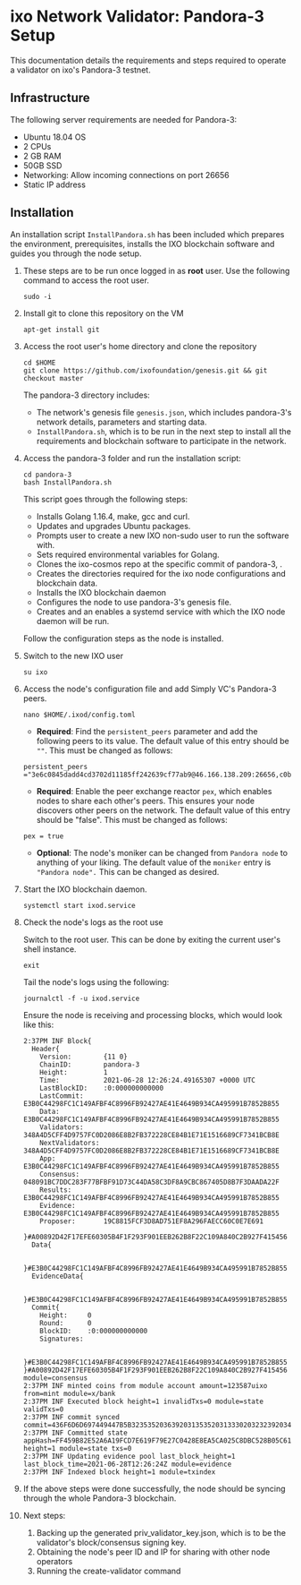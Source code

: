 # ixo Network Validator: Pandora-3 Setup
This documentation details the requirements and steps required to operate a validator on ixo's Pandora-3 testnet.

## Infrastructure

The following server requirements are needed for Pandora-3:
- Ubuntu 18.04 OS 
- 2 CPUs 
- 2 GB RAM 
- 50GB SSD 
- Networking: Allow incoming connections on port 26656 
- Static IP address

## Installation

An installation script `InstallPandora.sh` has been included which prepares the environment, prerequisites, installs the IXO blockchain software and guides you through the node setup.

1. These steps are to be run once logged in as **root** user. Use the following command to access the root user.
    ```
    sudo -i
    ```

2. Install git to clone this repository on the VM
    ```
    apt-get install git
    ```

3. Access the root user's home directory and clone the repository
    ```
    cd $HOME
    git clone https://github.com/ixofoundation/genesis.git && git checkout master
    ```

    The pandora-3 directory includes:
    - The network's genesis file `genesis.json`, which includes pandora-3's network details, parameters and starting data.
    - `InstallPandora.sh`, which is to be run in the next step to install all the requirements and blockchain software to participate in the network.

4. Access the pandora-3 folder and run the installation script:
    ```
    cd pandora-3
    bash InstallPandora.sh
    ```

    This script goes through the following steps:
     - Installs Golang 1.16.4, make, gcc and curl. 
     - Updates and upgrades Ubuntu packages. 
     - Prompts user to create a new IXO non-sudo user to run the software with.
     -  Sets required environmental variables for Golang.
     - Clones the ixo-cosmos repo at the specific commit of pandora-3, <TODO>. 
     - Creates the directories required for the ixo node configurations and blockchain data.
     - Installs the IXO blockchain daemon
     - Configures the node to use pandora-3's genesis file. 
     - Creates and an enables a systemd service with which the IXO node daemon will be run.
     
     Follow the configuration steps as the node is installed.

5. Switch to the new IXO user
	```
	su ixo
	```

6. Access the node's configuration file and add Simply VC's Pandora-3 peers.
	```
	nano $HOME/.ixod/config.toml
	```

    - **Required**: Find the `persistent_peers` parameter and add the following
    peers to its value. The default value of this entry should be `""`. This must be changed as follows:
    
    ```
    persistent_peers ="3e6c0845dadd4cd3702d11185ff242639cf77ab9@46.166.138.209:26656,c0b2d9f8380313f0e2756dc187a96b7c65cae49b@80.64.208.22:26656"
    ```
    - **Required**: Enable the peer exchange reactor `pex`, which enables nodes to share each other's peers. This ensures your node discovers other peers on the network. The default value of this entry should be "false". This must be changed as follows:
    ```
    pex = true 
    ```
    - **Optional**: The node's moniker can be changed from `Pandora node` to
    anything of your liking. The default value of the `moniker` entry is `"Pandora node".` This can be changed as desired.

7. Start the IXO blockchain daemon.
    ```
    systemctl start ixod.service
    ```

8. Check the node's logs as the root use

	Switch to the root user. This can be done by exiting the current user's shell instance.
	```
	exit
	```

	Tail the node's logs using the following:
	```
	journalctl -f -u ixod.service
	```

	Ensure the node is receiving and processing blocks, which would look like this:
	```
	2:37PM INF Block{
	  Header{
	    Version:        {11 0}
	    ChainID:        pandora-3
	    Height:         1
	    Time:           2021-06-28 12:26:24.49165307 +0000 UTC
	    LastBlockID:    :0:000000000000
	    LastCommit:     E3B0C44298FC1C149AFBF4C8996FB92427AE41E4649B934CA495991B7852B855
	    Data:           E3B0C44298FC1C149AFBF4C8996FB92427AE41E4649B934CA495991B7852B855
	    Validators:     348A4D5CFF4D9757FC0D2086E8B2FB372228CE84B1E71E1516689CF7341BCB8E
	    NextValidators: 348A4D5CFF4D9757FC0D2086E8B2FB372228CE84B1E71E1516689CF7341BCB8E
	    App:            E3B0C44298FC1C149AFBF4C8996FB92427AE41E4649B934CA495991B7852B855
	    Consensus:      048091BC7DDC283F77BFBF91D73C44DA58C3DF8A9CBC867405D8B7F3DAADA22F
	    Results:        E3B0C44298FC1C149AFBF4C8996FB92427AE41E4649B934CA495991B7852B855
	    Evidence:       E3B0C44298FC1C149AFBF4C8996FB92427AE41E4649B934CA495991B7852B855
	    Proposer:       19C8815FCF3D8AD751EF8A296FAECC60C0E7E691
	  }#A00892D42F17EFE60305B4F1F293F901EEB262B8F22C109A840C2B927F415456
	  Data{

	  }#E3B0C44298FC1C149AFBF4C8996FB92427AE41E4649B934CA495991B7852B855
	  EvidenceData{

	  }#E3B0C44298FC1C149AFBF4C8996FB92427AE41E4649B934CA495991B7852B855
	  Commit{
	    Height:     0
	    Round:      0
	    BlockID:    :0:000000000000
	    Signatures:

	  }#E3B0C44298FC1C149AFBF4C8996FB92427AE41E4649B934CA495991B7852B855
	}#A00892D42F17EFE60305B4F1F293F901EEB262B8F22C109A840C2B927F415456 module=consensus
	2:37PM INF minted coins from module account amount=123587uixo from=mint module=x/bank
	2:37PM INF Executed block height=1 invalidTxs=0 module=state validTxs=0
	2:37PM INF commit synced commit=436F6D6D697449447B5B323535203639203135352031333020323239203432203130362032352032353220323135203233302032352032343720313538203339203139322036362031343220313432203136352032303220322039322031343120313838203832203133392035203139382031392039203134395D3A317D
	2:37PM INF Committed state appHash=FF459B82E52A6A19FCD7E619F79E27C0428E8EA5CA025C8DBC528B05C6130995 height=1 module=state txs=0
	2:37PM INF Updating evidence pool last_block_height=1 last_block_time=2021-06-28T12:26:24Z module=evidence
	2:37PM INF Indexed block height=1 module=txindex
	```
9. If the above steps were done successfully, the node should be syncing through the whole Pandora-3 blockchain.

10. Next steps:
    1. Backing up the generated priv_validator_key.json, which is to be the validator's block/consensus signing key.
    2. Obtaining the node's peer ID and IP for sharing with other node operators
    3. Running the create-validator command
